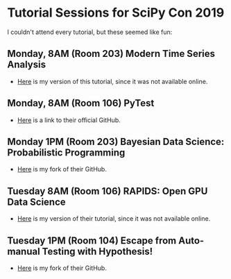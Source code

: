 # Tutorial Sessions for SciPy Con 2019

I couldn't attend every tutorial, but these seemed like fun:


## Monday, 8AM (Room 203) Modern Time Series Analysis

* [Here](https://github.com/john-science/scipy_con_2019/tree/main/modern_time_series_analysis/) is my version of this tutorial, since it was not available online.

## Monday, 8AM (Room 106) PyTest

* [Here](https://leemangeophysicalllc.github.io/testing-with-python/) is a link to their official GitHub.

## Monday 1PM (Room 203) Bayesian Data Science: Probabilistic Programming

* [Here](https://github.com/john-science/bayesian-stats-modelling-tutorial) is my fork of their GitHub.


## Tuesday 8AM (Room 106) RAPIDS: Open GPU Data Science

* [Here](https://github.com/john-science/scipy_con_2019/tree/main/gpu) is my version of their tutorial, since it was not available online.

## Tuesday 1PM (Room 104) Escape from Auto-manual Testing with Hypothesis!

* [Here](https://github.com/john-science/escape-from-automanual-testing) is my fork of their GitHub.

